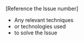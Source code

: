 [Reference the Issue number]

* Any relevant techniques
* or technologies used
* to solve the Issue
